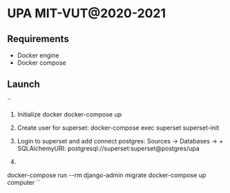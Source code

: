 # UPA MIT-VUT@2020-2021

## Requirements
* Docker engine
* Docker compose

## Launch
``
1. Initialize docker
docker-compose up

2. Create user for superset:
docker-compose exec superset superset-init

3. Login to superset and add connect postgres:
Sources -> Databases -> +
SQLAlchemyURI: postgresql://superset:superset@postgres/upa    

4. 
docker-compose run --rm django-admin migrate
docker-compose up computer
``